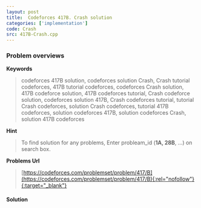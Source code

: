 ```yaml
---
layout: post
title:  Codeforces 417B. Crash solution
categories: ['implementation']
code: Crash
src: 417B-Crash.cpp
---
```

### **Problem overviews**

**Keywords**
> codeforces 417B solution, codeforces solution Crash, Crash tutorial codeforces, 417B tutorial codeforces, codeforces Crash solution, 417B codeforce solution, 417B codeforces tutorial, Crash codeforce solution, codeforces solution 417B, Crash codeforces tutorial, tutorial Crash codeforces, solution Crash codeforces, tutorial 417B codeforces, solution codeforces 417B, solution codeforces Crash, solution 417B codeforces

**Hint**
> To find solution for any problems, Enter probleam_id (**1A, 28B**, ...) on search box. 

**Problems Url**
> [https://codeforces.com/problemset/problem/417/B](https://codeforces.com/problemset/problem/417/B){:rel="nofollow"}{:target="_blank"}

#### **Solution**



